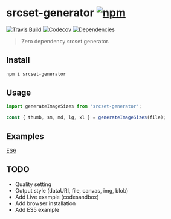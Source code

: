 # srcset-generator [![npm](https://img.shields.io/npm/v/srcset-generator?color=black)](https://www.npmjs.com/package/srcset-generator)

[![Travis Build](https://img.shields.io/travis/redhair/srcset-generator)](https://travis-ci.org/redhair/srcset-generator)
[![Codecov](https://img.shields.io/codecov/c/github/redhair/srcset-generator)](https://codecov.io/gh/redhair/srcset-generator)
![Dependencies](https://img.shields.io/david/redhair/srcset-generator)

> Zero dependency srcset generator.

## Install

```bash
npm i srcset-generator
```

## Usage

```js
import generateImageSizes from 'srcset-generator';

const { thumb, sm, md, lg, xl } = generateImageSizes(file);
```

## Examples

[ES6](https://codesandbox.io/s/srcset-generator-h25p9)

## TODO

- Quality setting
- Output style (dataURI, file, canvas, img, blob)
- Add Live example (codesandbox)
- Add browser installation
- Add ES5 example
